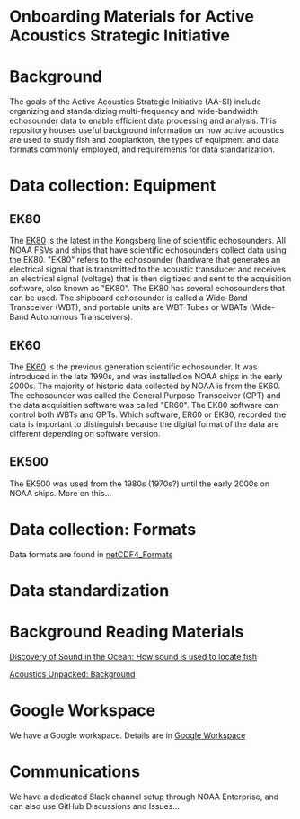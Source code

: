 # Onboarding Materials for Active Acoustics Strategic Initiative

# Background
The goals of the Active Acoustics Strategic Initiative (AA-SI) include organizing and standardizing multi-frequency and wide-bandwidth echosounder data to enable efficient data processing and analysis. This repository houses useful background information on how active acoustics are used to study fish and zooplankton, the types of equipment and data formats commonly employed, and requirements for data standarization. 

# Data collection: Equipment
## EK80  
The [EK80](https://www.kongsberg.com/discovery/ocean-science/ek-family/ek80/) is the latest in the Kongsberg line of scientific echosounders. All NOAA FSVs and ships that have scientific echosounders collect data using the EK80. "EK80" refers to the echosounder (hardware that generates an electrical signal that is transmitted to the acoustic transducer and receives an electrical signal (voltage) that is then digitized and sent to the acquisition software, also known as "EK80". The EK80 has several echosounders that can be used. The shipboard echosounder is called a Wide-Band Transceiver (WBT), and portable units are WBT-Tubes or WBATs (Wide-Band Autonomous Transceivers).  

## EK60  
The [EK60](https://www.kongsberg.com/discovery/products/discontinued/simrad-ek60/) is the previous generation scientific echosounder. It was introduced in the late 1990s, and was installed on NOAA ships in the early 2000s. The majority of historic data collected by NOAA is from the EK60. The echosounder was called the General Purpose Transceiver (GPT) and the data acquisition software was called "ER60". The EK80 software can control both WBTs and GPTs. Which software, ER60 or EK80, recorded the data is important to distinguish because the digital format of the data are different depending on software version.  

## EK500
The EK500 was used from the 1980s (1970s?) until the early 2000s on NOAA ships. More on this...   

# Data collection: Formats
Data formats are found in [netCDF4_Formats](https://github.com/nmfs-ost/AA-SI/tree/main/Onboarding/netCDF4_Formats)


# Data standardization

# Background Reading Materials
[Discovery of Sound in the Ocean: How sound is used to locate fish](https://dosits.org/people-and-sound/fishing/how-is-sound-used-to-locate-fish/)

[Acoustics Unpacked: Background](http://www2.dnr.cornell.edu/acoustics/AcousticBackground.html)

# Google Workspace
We have a Google workspace. Details are in [Google Workspace](https://github.com/nmfs-ost/AA-SI/tree/main/Onboarding/GoogleWorkspace)  

# Communications
We have a dedicated Slack channel setup through NOAA Enterprise, and can also use GitHub Discussions and Issues...
